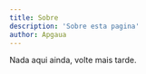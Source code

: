 ```yaml
---
title: Sobre
description: 'Sobre esta pagina'
author: Apgaua
---
```


Nada aqui ainda, volte mais tarde.

<!-- 
Escrito em Go, Hugo é um gerador de sites estáticos de código aberto disponível sob a [Licença Apache 2.0.](https://github.com/gohugoio/hugo/blob/master/LICENSE) Hugo suporta os tipos de arquivos de dados TOML, YAML e JSON, arquivos de conteúdo em Markdown e HTML, e usa shortcodes para adicionar conteúdo rico. Outras funcionalidades notáveis incluem taxonomias, modo multilíngue, processamento de imagens, formatos de saída personalizados, minificação de HTML/CSS/JS e suporte para fluxos de trabalho com Sass e SCSS.

Hugo faz uso de uma variedade de projetos de código aberto, incluindo:

* https://github.com/yuin/goldmark
* https://github.com/alecthomas/chroma
* https://github.com/muesli/smartcrop
* https://github.com/spf13/cobra
* https://github.com/spf13/viper

Hugo é ideal para blogs, sites corporativos, portfólios criativos, revistas online, aplicações de uma só página ou até mesmo um site com milhares de páginas.

Hugo é para pessoas que desejam codificar seu próprio site sem se preocupar em configurar runtimes complicados, dependências e bancos de dados.

Sites construídos com Hugo são extremamente rápidos, seguros e podem ser implantados em qualquer lugar, incluindo AWS, GitHub Pages, Heroku, Netlify e qualquer outro provedor de hospedagem.

Saiba mais e contribua no [GitHub](https://github.com/gohugoio). -->
